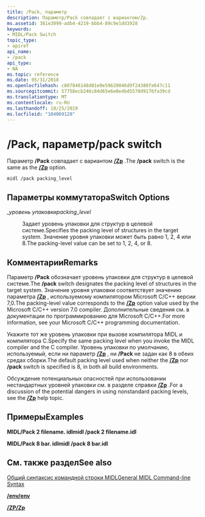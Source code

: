 ```yaml
---
title: /Pack, параметр
description: Параметр/Pack совпадает с вариантом/Zp.
ms.assetid: 381e3099-adb4-4219-bbb4-89c9e1dd3928
keywords:
- MIDL/Pack Switch
topic_type:
- apiref
api_name:
- /pack
api_type:
- NA
ms.topic: reference
ms.date: 05/31/2018
ms.openlocfilehash: c807846148d81e0e59620046d9f24380fe647c11
ms.sourcegitcommit: 57758ecb246c84d65e6e0e4bd5570d9176fa39cd
ms.translationtype: MT
ms.contentlocale: ru-RU
ms.lasthandoff: 10/25/2019
ms.locfileid: "104069120"
---
```

# <a name="pack-switch"></a><span data-ttu-id="f775f-104">/Pack, параметр</span><span class="sxs-lookup"><span data-stu-id="f775f-104">/pack switch</span></span>

<span data-ttu-id="f775f-105">Параметр **/Pack** совпадает с вариантом [**/Zp**](-zp.md) .</span><span class="sxs-lookup"><span data-stu-id="f775f-105">The **/pack** switch is the same as the [**/Zp**](-zp.md) option.</span></span>

``` syntax
midl /pack packing_level
```

## <a name="switch-options"></a><span data-ttu-id="f775f-106">Параметры коммутатора</span><span class="sxs-lookup"><span data-stu-id="f775f-106">Switch Options</span></span>

<dl> <dt>

<span data-ttu-id="f775f-107">*\_уровень упаковки*</span><span class="sxs-lookup"><span data-stu-id="f775f-107">*packing\_level*</span></span> 
</dt> <dd>

<span data-ttu-id="f775f-108">Задает уровень упаковки для структур в целевой системе.</span><span class="sxs-lookup"><span data-stu-id="f775f-108">Specifies the packing level of structures in the target system.</span></span> <span data-ttu-id="f775f-109">Значение уровня упаковки может быть равно 1, 2, 4 или 8.</span><span class="sxs-lookup"><span data-stu-id="f775f-109">The packing-level value can be set to 1, 2, 4, or 8.</span></span>

</dd> </dl>

## <a name="remarks"></a><span data-ttu-id="f775f-110">Комментарии</span><span class="sxs-lookup"><span data-stu-id="f775f-110">Remarks</span></span>

<span data-ttu-id="f775f-111">Параметр **/Pack** обозначает уровень упаковки для структур в целевой системе.</span><span class="sxs-lookup"><span data-stu-id="f775f-111">The **/pack** switch designates the packing level of structures in the target system.</span></span> <span data-ttu-id="f775f-112">Значение уровня упаковки соответствует значению параметра [**/Zp**](-zp.md) , используемому компилятором Microsoft C/C++ версии 7,0.</span><span class="sxs-lookup"><span data-stu-id="f775f-112">The packing-level value corresponds to the [**/Zp**](-zp.md) option value used by the Microsoft C/C++ version 7.0 compiler.</span></span> <span data-ttu-id="f775f-113">Дополнительные сведения см. в документации по программированию для Microsoft C/C++.</span><span class="sxs-lookup"><span data-stu-id="f775f-113">For more information, see your Microsoft C/C++ programming documentation.</span></span>

<span data-ttu-id="f775f-114">Укажите тот же уровень упаковки при вызове компилятора MIDL и компилятора C.</span><span class="sxs-lookup"><span data-stu-id="f775f-114">Specify the same packing level when you invoke the MIDL compiler and the C compiler.</span></span> <span data-ttu-id="f775f-115">Уровень упаковки по умолчанию, используемый, если ни параметр [**/Zp**](-zp.md) , ни **/Pack** не задан как 8 в обеих средах сборки.</span><span class="sxs-lookup"><span data-stu-id="f775f-115">The default packing level used when neither the [**/Zp**](-zp.md) nor **/pack** switch is specified is 8, in both all build environments.</span></span>

<span data-ttu-id="f775f-116">Обсуждение потенциальных опасностей при использовании нестандартных уровней упаковки см. в разделе справки [**/Zp**](-zp.md) .</span><span class="sxs-lookup"><span data-stu-id="f775f-116">For a discussion of the potential dangers in using nonstandard packing levels, see the [**/Zp**](-zp.md) help topic.</span></span>

## <a name="examples"></a><span data-ttu-id="f775f-117">Примеры</span><span class="sxs-lookup"><span data-stu-id="f775f-117">Examples</span></span>

<span data-ttu-id="f775f-118">**MIDL/Pack 2 filename. idl**</span><span class="sxs-lookup"><span data-stu-id="f775f-118">**midl /pack 2 filename.idl**</span></span>

<span data-ttu-id="f775f-119">**MIDL/Pack 8 bar. idl**</span><span class="sxs-lookup"><span data-stu-id="f775f-119">**midl /pack 8 bar.idl**</span></span>

## <a name="see-also"></a><span data-ttu-id="f775f-120">См. также раздел</span><span class="sxs-lookup"><span data-stu-id="f775f-120">See also</span></span>

<dl> <dt>

[<span data-ttu-id="f775f-121">Общий синтаксис командной строки MIDL</span><span class="sxs-lookup"><span data-stu-id="f775f-121">General MIDL Command-line Syntax</span></span>](general-midl-command-line-syntax.md)
</dt> <dt>

[<span data-ttu-id="f775f-122">**/env**</span><span class="sxs-lookup"><span data-stu-id="f775f-122">**/env**</span></span>](-env.md)
</dt> <dt>

[<span data-ttu-id="f775f-123">**/ZP**</span><span class="sxs-lookup"><span data-stu-id="f775f-123">**/Zp**</span></span>](-zp.md)
</dt> </dl>

 

 




